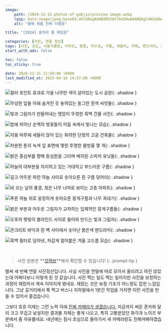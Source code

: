 ```yaml
---
image:
    path: /2024-12-31-photos-of-gabjin/preview-image.webp
    lqip: data:image/jpeg;base64,UklGRogAAABXRUJQVlA4IHwAAABQAgCdASoQAAgAAUAmJZgCdLoAEJEXQXspxpAAzj9wQghm4b3bbMOeM5+uLV8L7uZTzl5EZq2BXD9cl2GiCcEXLsAKr4eYgp1dn+ft8Z3raNVewBX/iIuoBhL9jGqUYhS5L5T2X1GIKpNt6Qu+vrbTgQ9lMeGbwOlk4AAA
    alt: "올해 여름 진짜 더웠음"

title: "[2024] 솔직히 좀 재밌음"

categories: [사진, 연말 정산]
tags: [사진, 송도, 서울식물원, 아파트, 봄꽃, 덕수궁, 구름, 여름비, 카페, 맨드리아, 고드름]
start_with_ads: false

toc: false
toc_sticky: true

date: 2024-12-31 21:50:00 +0900
last_modified_at: 2025-04-16 14:57:00 +0900
---
```


![컬러 포인트 효과로 가을 나무만 색이 살아있는 도시 공원](/photo/20240126_153421.webp){: .shadow }

![무성한 잎들 아래 숨겨진 듯 놓여있는 동그란 흰색 씨앗들](/photo/20240301_133138.webp){: .shadow }

![빛과 그림자가 만들어내는 명암이 뚜렷한 흑백 건물 사진](/photo/20240402_113210.webp){: .shadow }

![밤에 피어난 순백의 벚꽃들이 어둠 속에서 빛나는 모습](/photo/20240404_214248.webp){: .shadow }

![지붕 마루에 새들이 앉아 있는 화려한 단청의 고궁 건축물](/photo/20240406_145120.webp){: .shadow }

![차분한 톤의 녹색 잎 표면에 맺힌 투명한 물방울 몇 개](/photo/20240424_141738.webp){: .shadow }

![밝은 중심부를 향해 동심원을 그리며 배치된 스피커 유닛들](/photo/20240509_151116.webp){: .shadow }

![하늘의 대부분을 차지하고 있는 거대하고 부드러운 구름](/photo/20240715_175813.webp){: .shadow }

![깊고 어두운 파란 하늘 사이로 솟아오른 흰 구름 덩어리](/photo/20240715_184543.webp){: .shadow }

![비 오는 날의 풍경, 젖은 나무 너머로 보이는 고층 아파트](/photo/20240724_081410.webp){: .shadow }

![푸른 하늘 위로 웅장하게 솟아오른 뭉게구름과 나무 꼭대기](/photo/20240726_145527.webp){: .shadow }

![밝은 부분과 어두운 그림자가 교차하는 입체적인 뭉게구름들](/photo/20240816_142423.webp){: .shadow }

![오후의 햇빛이 블라인드 사이로 들어와 만드는 빛과 그림자](/photo/20240918_172122.webp){: .shadow }

![콘크리트 바닥과 흰 벽 사이에서 솟아난 붉은색 맨드라미](/photo/20241102_144841.webp){: .shadow }

![흑백 필터로 담아낸, 차갑게 얼어붙은 겨울 고드름 모습](/photo/20241127_132738.webp){: .shadow }

<br>

> 사진 원본은 **[깃허브](https://github.com/hyngng/hyngng.github.io.resources/tree/master/photo/2024)**에서 확인할 수 있습니다!
{: .prompt-tip }

벌써 세 번째 연말 사진정산입니다. 사실 사진을 연말에 따로 모아서 올리려고 하진 않았는데 어쩌다보니 이렇게 된 것 같습니다. 사진 찍는 일도 찍는 일이지만 사진을 보정하는 과정이 재밌어서 계속 이어지게 됐네요. 재밌는 것은 보정 기조가 어느정도 잡힌 느낌입니다. 그냥 길거리에서 툭 찍고 버스나 지하철에서 1분간 작업을 거치면 이런 사진을 만들 수 있어서 즐겁습니다.

그보다 흐흐 이제는 그런 노력 덕에 [진짜 카메라가 생겼습니다.](https://hyngng.github.io/posts/sony-a7c-review/) 지금까지 써온 폰카와 달리 크고 무겁고 낯설지만 결과물 자체는 좋게 나오고, 특히 고통받았던 화각과 노이즈 부분에서 좀 자유롭네요. 내년에는 잠시 초심으로 돌아가서 새 카메라랑도 친해져봐야겠습니다.